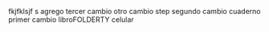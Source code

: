 fkjfklsjf s
agrego
tercer cambio
otro cambio
step
segundo cambio
cuaderno
primer cambio
libroFOLDERTY
celular
